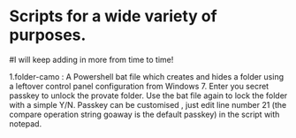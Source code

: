 # Scripts for a wide variety of purposes.

#I will keep adding in more from time to time!

1.folder-camo : A Powershell bat file which creates and hides a folder using a leftover control panel configuration from Windows 7.
                Enter you secret passkey to unlock the provate folder. Use the bat file again to lock the folder with a simple Y/N.
                Passkey can be customised , just edit line number 21 (the compare operation string goaway is the default passkey) in the script with notepad.
